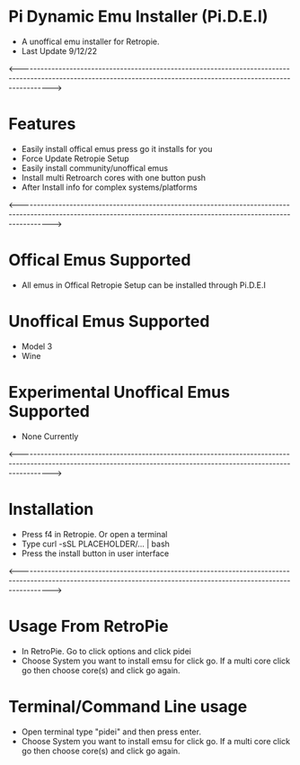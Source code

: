 # Pi Dynamic Emu Installer (Pi.D.E.I)
- A unoffical emu installer for Retropie. 
- Last Update 9/12/22

<--------------------------------------------------------------------------------------------------------------------------------------------------------------------->

# Features
- Easily install offical emus press go it installs for you
- Force Update Retropie Setup 
- Easily install community/unoffical emus
- Install multi Retroarch cores with one button push
- After Install info for complex systems/platforms

<--------------------------------------------------------------------------------------------------------------------------------------------------------------------->

# Offical Emus Supported 
- All emus in Offical Retropie Setup can be installed through Pi.D.E.I


# Unoffical Emus Supported 
- Model 3
- Wine


# Experimental Unoffical Emus Supported 
- None Currently 

<--------------------------------------------------------------------------------------------------------------------------------------------------------------------->

# Installation
- Press f4 in Retropie. Or open a terminal
- Type curl -sSL PLACEHOLDER/... | bash
- Press the install button in user interface

<--------------------------------------------------------------------------------------------------------------------------------------------------------------------->

# Usage From RetroPie
- In RetroPie. Go to click options and click pidei
- Choose System you want to install emsu for click go. If a multi core click go then choose core(s) and click go again.


# Terminal/Command  Line usage 
- Open terminal type  "pidei"  and then press enter.
- Choose System you want to install emsu for click go. If a multi core click go then choose core(s) and click go again.

